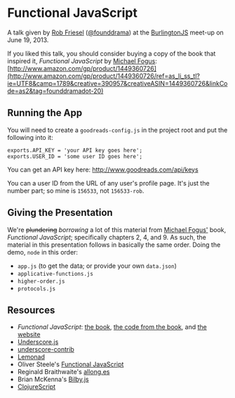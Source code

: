 # Functional JavaScript

A talk given by [Rob Friesel](http://blog.founddrama.net)
([@founddrama](https://twitter.com/founddrama)) at the
[BurlingtonJS](http://burlingtonjs.org) meet-up on June 19, 2013.

If you liked this talk, you should consider buying a copy of the book that
inspired it, _Functional JavaScript_ by [Michael Fogus](http://blog.fogus.me/):
[http://www.amazon.com/gp/product/1449360726](http://www.amazon.com/gp/product/1449360726/ref=as_li_ss_tl?ie=UTF8&camp=1789&creative=390957&creativeASIN=1449360726&linkCode=as2&tag=founddramadot-20)

## Running the App

You will need to create a `goodreads-config.js` in the project root and put the
following into it:

    exports.API_KEY = 'your API key goes here';
    exports.USER_ID = 'some user ID goes here';

You can get an API key here: <http://www.goodreads.com/api/keys>

You can a user ID from the URL of any user's profile page. It's just the number
part; so mine is `156533`, not `156533-rob`.

## Giving the Presentation

We're ~~plundering~~ _borrowing_ a lot of this material from
[Michael Fogus'](https://github.com/funjs/book-source) book, _Functional JavaScript_;
specifically chapters 2, 4, and 9. As such, the material in this presentation
follows in basically the same order. Doing the demo, `node` in this order:

  - `app.js` (to get the data; or provide your own `data.json`)
  - `applicative-functions.js`
  - `higher-order.js`
  - `protocols.js`

## Resources

* _Functional JavaScript_:
  [the book](http://www.amazon.com/gp/product/1449360726/ref=as_li_ss_tl?ie=UTF8&camp=1789&creative=390957&creativeASIN=1449360726&linkCode=as2&tag=founddramadot-20),
  [the code from the book](https://github.com/funjs/book-source),
  and [the website](http://www.functionaljavascript.com/)
* [Underscore.js](http://underscorejs.org)
* [underscore-contrib](https://github.com/documentcloud/underscore-contrib)
* [Lemonad](https://github.com/fogus/lemonad)
* Oliver Steele's [Functional JavaScript](http://osteele.com/sources/javascript/functional/)
* Reginald Braithwaite's [allong.es](http://allong.es/)
* Brian McKenna's [Bilby.js](https://github.com/puffnfresh/bilby.js)
* [ClojureScript](https://github.com/clojure/clojurescript)